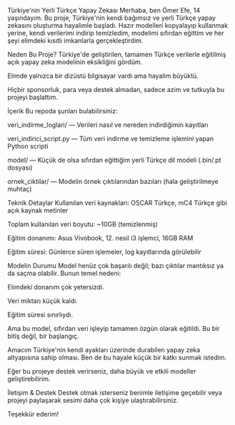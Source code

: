 Türkiye'nin Yerli Türkçe Yapay Zekası
Merhaba, ben Ömer Efe, 14 yaşındayım.
Bu proje, Türkiye'nin kendi bağımsız ve yerli Türkçe yapay zekasını oluşturma hayalimle başladı.
Hazır modelleri kopyalayıp kullanmak yerine, kendi verilerimi indirip temizledim, modelimi sıfırdan eğittim ve her şeyi elimdeki kısıtlı imkanlarla gerçekleştirdim.

Neden Bu Proje?
Türkiye'de geliştirilen, tamamen Türkçe verilerle eğitilmiş açık yapay zeka modelinin eksikliğini gördüm.

Elimde yalnızca bir dizüstü bilgisayar vardı ama hayalim büyüktü.

Hiçbir sponsorluk, para veya destek almadan, sadece azim ve tutkuyla bu projeyi başlattım.

İçerik
Bu repoda şunları bulabilirsiniz:

veri_indirme_loglari/ — Verileri nasıl ve nereden indirdiğimin kayıtları

veri_indirici_script.py — Tüm veri indirme ve temizleme işlemini yapan Python scripti

model/ — Küçük de olsa sıfırdan eğittiğim yerli Türkçe dil modeli (.bin/.pt dosyası)

ornek_ciktilar/ — Modelin örnek çıktılarından bazıları (hala geliştirilmeye muhtaç)

Teknik Detaylar
Kullanılan veri kaynakları: OSCAR Türkçe, mC4 Türkçe gibi açık kaynak metinler

Toplam kullanılan veri boyutu: ~10GB (temizlenmiş)

Eğitim donanımı: Asus Vivobook, 12. nesil i3 işlemci, 16GB RAM

Eğitim süresi: Günlerce süren işlemeler, log kayıtlarında görülebilir

Modelin Durumu
Model henüz çok başarılı değil; bazı çıktılar mantıksız ya da saçma olabilir.
Bunun temel nedeni:

Elimdeki donanım çok yetersizdi.

Veri miktarı küçük kaldı.

Eğitim süresi sınırlıydı.

Ama bu model, sıfırdan veri işleyip tamamen özgün olarak eğitildi.
Bu bir bitiş değil, bir başlangıç.

Amacım
Türkiye'nin kendi ayakları üzerinde durabilen yapay zeka altyapısına sahip olması.
Ben de bu hayale küçük bir katkı sunmak istedim.

Eğer bu projeye destek verirseniz, daha büyük ve etkili modeller geliştirebilirim.

İletişim & Destek
Destek olmak isterseniz benimle iletişime geçebilir veya projeyi paylaşarak sesimi daha çok kişiye ulaştırabilirsiniz.

Teşekkür ederim!
